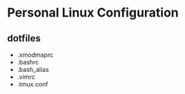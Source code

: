 
# Personal Linux Configuration
## dotfiles
  * .xmodmaprc
  * .bashrc
  * .bash_alias
  * .vimrc
  * .tmux.conf
